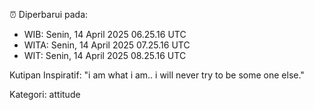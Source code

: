 ⏰ Diperbarui pada:
- WIB: Senin, 14 April 2025 06.25.16 UTC
- WITA: Senin, 14 April 2025 07.25.16 UTC
- WIT: Senin, 14 April 2025 08.25.16 UTC

Kutipan Inspiratif:
"i am what i am.. i will never try to be some one else."


Kategori: attitude

